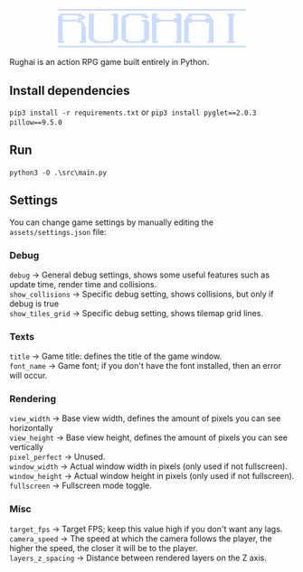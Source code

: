 <p align="center" width="100%">
    <img width="66%" style="image-rendering:pixelated" src="/assets/sprites/menus/main/title.png"> 
</p>
Rughai is an action RPG game built entirely in Python.

## Install dependencies
`pip3 install -r requirements.txt` or `pip3 install pyglet==2.0.3 pillow==9.5.0`

## Run
`python3 -O .\src\main.py`

## Settings
You can change game settings by manually editing the `assets/settings.json` file:</br>

### Debug
`debug` -> General debug settings, shows some useful features such as update time, render time and collisions.</br>
`show_collisions` -> Specific debug setting, shows collisions, but only if debug is true</br>
`show_tiles_grid` -> Specific debug setting, shows tilemap grid lines.</br>

### Texts
`title` -> Game title: defines the title of the game window.</br>
`font_name` -> Game font; if you don't have the font installed, then an error will occur.</br>

### Rendering
`view_width` -> Base view width, defines the amount of pixels you can see horizontally</br>
`view_height` -> Base view height, defines the amount of pixels you can see vertically</br>
`pixel_perfect` -> Unused.</br>
`window_width` -> Actual window width in pixels (only used if not fullscreen).</br>
`window_height` -> Actual window height in pixels (only used if not fullscreen).</br>
`fullscreen` -> Fullscreen mode toggle.</br>

### Misc
`target_fps` -> Target FPS; keep this value high if you don't want any lags.</br>
`camera_speed` -> The speed at which the camera follows the player, the higher the speed, the closer it will be to the player.</br>
`layers_z_spacing` -> Distance between rendered layers on the Z axis.</br>